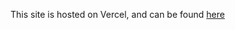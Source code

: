 This site is hosted on Vercel, and can be found [here](https://svelte-component-library-alpha.vercel.app/)
